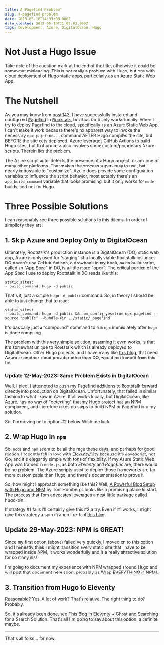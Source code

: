 ```yaml
---
title: A Pagefind Problem?
slug: a-pagefind-problem
date: 2023-05-10T14:33:09.000Z
date_updated: 2023-05-19T21:05:02.000Z
tags: Development, Azure, DigitalOcean, Hugo
---
```


# Not Just a Hugo Issue

Take note of the question mark at the end of the title, otherwise it could be somewhat misleading.  This is not really a problem with Hugo, but one with cloud deployment of Hugo static apps, particularly as an Azure Static Web App.

# The Nutshell

As you may know from [post 143](https://static.grinnell.edu/dlad-blog/posts/143-significant-rootstalk-retooling/), I have successfully installed and configured [Pagefind](https://pagefind.app/) in [Rootstalk](https://rootstalk.grinnell.edu), but thus far it only works locally.  When I try to deploy Pagefind to the cloud, specifically as an Azure Static Web App, I can't make it work because there's no apparent way to invoke the necessary `npx pagefind...` command AFTER Hugo compiles the site, but BEFORE the site gets deployed.  Azure leverages GitHub Actions to build Hugo sites, but that process also involves some custom/proprietary Azure scripts.  Therein lies the problem.

The Azure script auto-detects the presence of a Hugo project, or any one of many other platforms.  That makes the process super-easy to use, but nearly impossible to "customize".  Azure does provide some configuration variables to influence the script behavior, most notably there's an `app_build_command` variable that looks promising, but it only works for `node` builds, and not for Hugo.

# Three Possible Solutions

I can reasonably see three possible solutions to this dilema.  In order of simplicity they are:

## 1. Skip Azure and Deploy Only to DigitalOcean

Ultimately, Rootstalk's production instance is a DigitalOcean (DO) static web app, Azure is only used for "staging" of a locally viable Rootstalk instance.  DO doesn't use GitHub Actions, a drawback in my book, so its build script, called an "App Spec" in DO, is a little more "open".  The critical portion of the App Spec I use to deploy Rootstalk in DO reads like this:

    static_sites:
    - build_command: hugo -d public
    

That's it, just a simple `hugo -d public` command.  So, in theory I should be able to just change that to read:

    static_sites:
    - build_command: hugo -d public && npm_config_yes=true npx pagefind --source "public" --bundle-dir ../static/_pagefind
    

It's basically just a "compound" command to run `npx` immediately after `hugo` is done compiling.

The problem with this very simple solution, assuming it even works, is that it's somewhat unique to Rootstalk which is already deployed to DigitalOcean.  Other Hugo projects, and I have many like [this blog](https://static.grinnell.edu/dlad-blog), that need Azure or another cloud provider other than DO, would not benefit from this fix.

### Update 12-May-2023: Same Problem Exists in DigitalOcean

Well, I tried.  I attempted to push my Pagefind additions to Rootstalk forward directly into production on DigitalOcean.  Unfortunately, that failed in similar fashion to what I saw in Azure.  It all works locally, but DigitalOcean, like Azure, has no way of "detecting" that my Hugo project has an NPM component, and therefore takes no steps to build NPM or Pagefind into my solution.

So, I'm moving on to option #2 below.  Wish me luck.

## 2. Wrap Hugo in `npm`

So, `node` and `npm` seem to be all the rage these days, and perhaps for good reason.  I recently fell in love with [Eleventy/11ty](https://www.11ty.dev) because it's Javascript, not Go, and it's elegantly simple with tons of flexibility.  If my Azure Static Web App was framed in `node.js`, as both *Eleventy* and *Pagefind* are, there would be no problem.  The Azure scripts used to deploy those frameworks are far more customizable than Hugo, and there's documentation to prove it.

So, how might I approach something like this?  Well, [A Powerful Blog Setup with Hugo and NPM](https://www.blogtrack.io/blog/powerful-blog-setup-with-hugo-and-npm/) by Tom Hombergs looks like a promising place to start.  The process that Tom advocates leverages a neat little package called [hugo-bin](https://www.npmjs.com/package/hugo-bin).

If strategy #1 fails I'll certainly give this #2 a try.  Even if #1 works, I might give this strategy a spin if/when I re-tool [this blog](https://static.grinnell.edu/dlad-blog).

## Update 29-May-2023: NPM is GREAT!

Since my first option (above) failed very quickly, I moved on to this option and I honestly think I might transition every static site that I have to be wrapped inside NPM, it works wonderfully and is a really attractive solution for so many ills!

I'm going to document my experience with NPM wrapped around Hugo and will post that document here soon, probably as [Wrap EVERYTHING in NPM!](https://blog.summittdweller.com/wrap-everything-in-npm/).

## 3. Transition from Hugo to Eleventy

Reasonable?  Yes.  A lot of work?  That's relative.  The right thing to do?  Probably.

So, it's already been done, see [This Blog in Eleventy + Ghost](https://blog.summittdweller.com/this-blog-in-eleventy-ghost/) and [Searching for a Search Solution](https://blog.summittdweller.com/glad-i-found-pagefind/).  That's all I'm going to say about this option, a definite maybe.

---

That's all folks... for now.
